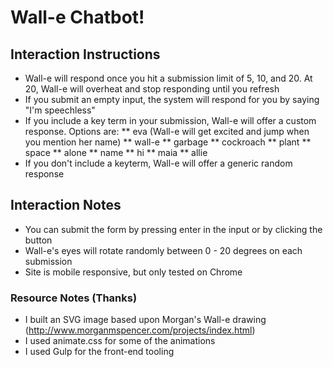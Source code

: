 # Wall-e Chatbot!


## Interaction Instructions

* Wall-e will respond once you hit a submission limit of 5, 10, and 20. At 20, Wall-e will overheat and stop responding until you refresh
* If you submit an empty input, the system will respond for you by saying "I'm speechless"
* If you include a key term in your submission, Wall-e will offer a custom response.  Options are:
** eva (Wall-e will get excited and jump when you mention her name)
** wall-e
** garbage
** cockroach
** plant
** space
** alone
** name
** hi
** maia
** allie
* If you don't include a keyterm, Wall-e will offer a generic random response


## Interaction Notes

* You can submit the form by pressing enter in the input or by clicking the button
* Wall-e's eyes will rotate randomly between 0 - 20 degrees on each submission
* Site is mobile responsive, but only tested on Chrome


### Resource Notes (Thanks)
* I built an SVG image based upon Morgan's Wall-e drawing (http://www.morganmspencer.com/projects/index.html)
* I used animate.css for some of the animations
* I used Gulp for the front-end tooling